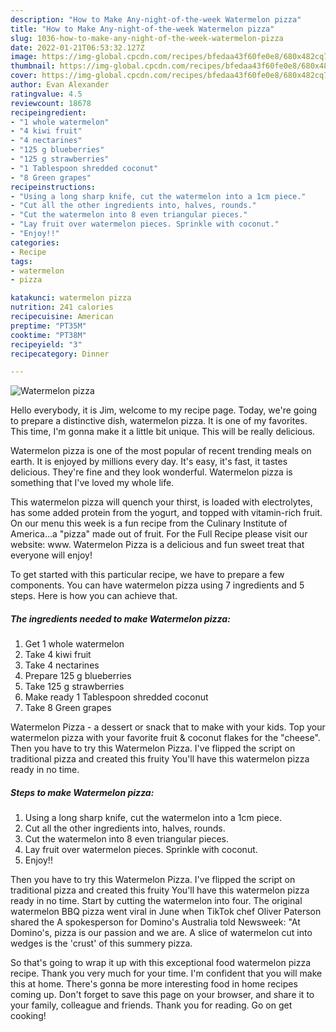 ```yaml
---
description: "How to Make Any-night-of-the-week Watermelon pizza"
title: "How to Make Any-night-of-the-week Watermelon pizza"
slug: 1036-how-to-make-any-night-of-the-week-watermelon-pizza
date: 2022-01-21T06:53:32.127Z
image: https://img-global.cpcdn.com/recipes/bfedaa43f60fe0e8/680x482cq70/watermelon-pizza-recipe-main-photo.jpg
thumbnail: https://img-global.cpcdn.com/recipes/bfedaa43f60fe0e8/680x482cq70/watermelon-pizza-recipe-main-photo.jpg
cover: https://img-global.cpcdn.com/recipes/bfedaa43f60fe0e8/680x482cq70/watermelon-pizza-recipe-main-photo.jpg
author: Evan Alexander
ratingvalue: 4.5
reviewcount: 18678
recipeingredient:
- "1 whole watermelon"
- "4 kiwi fruit"
- "4 nectarines"
- "125 g blueberries"
- "125 g strawberries"
- "1 Tablespoon shredded coconut"
- "8 Green grapes"
recipeinstructions:
- "Using a long sharp knife, cut the watermelon into a 1cm piece."
- "Cut all the other ingredients into, halves, rounds."
- "Cut the watermelon into 8 even triangular pieces."
- "Lay fruit over watermelon pieces. Sprinkle with coconut."
- "Enjoy!!"
categories:
- Recipe
tags:
- watermelon
- pizza

katakunci: watermelon pizza 
nutrition: 241 calories
recipecuisine: American
preptime: "PT35M"
cooktime: "PT38M"
recipeyield: "3"
recipecategory: Dinner

---
```



![Watermelon pizza](https://img-global.cpcdn.com/recipes/bfedaa43f60fe0e8/680x482cq70/watermelon-pizza-recipe-main-photo.jpg)

Hello everybody, it is Jim, welcome to my recipe page. Today, we're going to prepare a distinctive dish, watermelon pizza. It is one of my favorites. This time, I'm gonna make it a little bit unique. This will be really delicious.

Watermelon pizza is one of the most popular of recent trending meals on earth. It is enjoyed by millions every day. It's easy, it's fast, it tastes delicious. They're fine and they look wonderful. Watermelon pizza is something that I've loved my whole life.

This watermelon pizza will quench your thirst, is loaded with electrolytes, has some added protein from the yogurt, and topped with vitamin-rich fruit. On our menu this week is a fun recipe from the Culinary Institute of America…a &#34;pizza&#34; made out of fruit. For the Full Recipe please visit our website: www. Watermelon Pizza is a delicious and fun sweet treat that everyone will enjoy!


To get started with this particular recipe, we have to prepare a few components. You can have watermelon pizza using 7 ingredients and 5 steps. Here is how you can achieve that.

<!--inarticleads1-->

##### The ingredients needed to make Watermelon pizza:

1. Get 1 whole watermelon
1. Take 4 kiwi fruit
1. Take 4 nectarines
1. Prepare 125 g blueberries
1. Take 125 g strawberries
1. Make ready 1 Tablespoon shredded coconut
1. Take 8 Green grapes


Watermelon Pizza - a dessert or snack that to make with your kids. Top your watermelon pizza with your favorite fruit &amp; coconut flakes for the &#34;cheese&#34;. Then you have to try this Watermelon Pizza. I&#39;ve flipped the script on traditional pizza and created this fruity You&#39;ll have this watermelon pizza ready in no time. 

<!--inarticleads2-->

##### Steps to make Watermelon pizza:

1. Using a long sharp knife, cut the watermelon into a 1cm piece.
1. Cut all the other ingredients into, halves, rounds.
1. Cut the watermelon into 8 even triangular pieces.
1. Lay fruit over watermelon pieces. Sprinkle with coconut.
1. Enjoy!!


Then you have to try this Watermelon Pizza. I&#39;ve flipped the script on traditional pizza and created this fruity You&#39;ll have this watermelon pizza ready in no time. Start by cutting the watermelon into four. The original watermelon BBQ pizza went viral in June when TikTok chef Oliver Paterson shared the A spokesperson for Domino&#39;s Australia told Newsweek: &#34;At Domino&#39;s, pizza is our passion and we are. A slice of watermelon cut into wedges is the &#39;crust&#39; of this summery pizza. 

So that's going to wrap it up with this exceptional food watermelon pizza recipe. Thank you very much for your time. I'm confident that you will make this at home. There's gonna be more interesting food in home recipes coming up. Don't forget to save this page on your browser, and share it to your family, colleague and friends. Thank you for reading. Go on get cooking!
